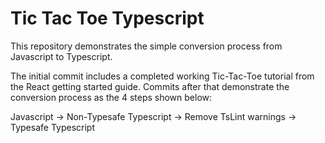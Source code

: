 # Tic Tac Toe Typescript

This repository demonstrates the simple conversion process from Javascript to Typescript.

The initial commit includes a completed working Tic-Tac-Toe tutorial from the React getting started guide. Commits
after that demonstrate the conversion process as the 4 steps shown below:

Javascript -> Non-Typesafe Typescript -> Remove TsLint warnings -> Typesafe Typescript
